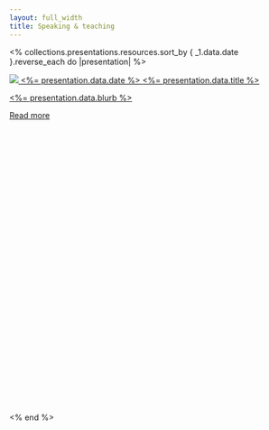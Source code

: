 ```yaml
---
layout: full_width
title: Speaking & teaching
---
```


<% collections.presentations.resources.sort_by { _1.data.date }.reverse_each do |presentation| %>
  <div class="md:columns-2 mt-12 pb-12 gap-12">
    <a href="<%= presentation.relative_url %>">
      <img class="w-full" src="<%= relative_url presentation.data.image_url %>"/>
      <span class="relative z-10">
        <time class="md:block relative z-10 order-first my-2 flex items-center text-sm text-zinc-400 dark:text-zinc-500" datetime="2022-09-05">
          <%= presentation.data.date %>
        </time>
        <span class="text-4xl tracking-tight">
          <%= presentation.data.title %>
        </span>
        <p class="relative z-10 mt-2 text-sm text-zinc-600 dark:text-zinc-400">
          <%= presentation.data.blurb %>
        </p>
        <div aria-hidden="true" class="relative z-10 mt-4 flex items-center text-sm font-medium text-teal-500">
          Read more
          <svg viewBox="0 0 16 16" fill="none" aria-hidden="true" class="ml-1 h-4 w-4 stroke-current">
            <path d="M6.75 5.75 9.25 8l-2.5 2.25" stroke-width="1.5" stroke-linecap="round" stroke-linejoin="round">
            </path>
          </svg>
        </div>
      </span>
    </a>
  </div>

<% end %>
